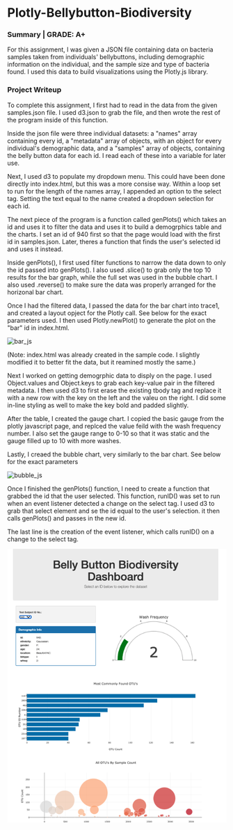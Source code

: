 # Plotly-Bellybutton-Biodiversity

### Summary | GRADE: A+

For this assignment, I was given a JSON file containing data on bacteria samples taken from individuals' bellybuttons, including demographic information on the individual, and the sample size and type of bacteria found. I used this data to build visualizations using the Plotly.js library.

### Project Writeup

To complete this assignment, I first had to read in the data from the given samples.json file. I used d3.json to grab the file, and then wrote the rest of the program inside of this function. 

Inside the json file were three individual datasets: a "names" array containing every id, a "metadata" array of objects, with an object for every individual's demographic data, and a "samples" array of objects, containing the belly button data for each id. I read each of these into a variable for later use. 

Next, I used d3 to populate my dropdown menu. This could have been done directly into index.html, but this was a more consise way. Within a loop set to run for the length of the names array, I appended an option to the select tag. Setting the text equal to the name created a dropdown selection for each id. 
  
The next piece of the program is a function called genPlots() which takes an id and uses it to filter the data and uses it to build a demogrphics table and the charts. I set an id of 940 first so that the page would load with the first id in samples.json. Later, theres a function that finds the user's selected id and uses it instead. 

Inside genPlots(), I first used filter functions to narrow the data down to only the id passed into genPlots(). I also used .slice() to grab only the top 10 results for the bar graph, while the full set was used in the bubble chart. I also used .reverse() to make sure the data was properly arranged for the horizonal bar chart. 

Once I had the filtered data, I passed the data for the bar chart into trace1, and created a layout opject for the Plotly call. See below for the exact parameters used. I then used Plotly.newPlot() to generate the plot on the "bar" id in index.html. 

![bar_js](https://github.com/tkadamson/hw12-plotly-bellybutton-biodiversity/blob/main/static/images/bar_js.png)

(Note: index.html was already created in the sample code. I slightly modified it to better fit the data, but it reamined mostly the same.)

Next I worked on getting demogrphic data to disply on the page. I used Object.values and Object.keys to grab each key-value pair in the filtered metadata. I then used d3 to first erase the existing tbody tag and replace it with a new row with the key on the left and the valeu on the right. I did some in-line styling as well to make the key bold and padded slightly. 
  
After the table, I created the gauge chart. I copied the basic gauge from the plotly javascript page, and replced the value feild with the wash frequency number. I also set the gauge range to 0-10 so that it was static and the gauge filled up to 10 with more washes. 

Lastly, I creaed the bubble chart, very similarly to the bar chart. See below for the exact parameters

![bubble_js](https://github.com/tkadamson/hw12-plotly-bellybutton-biodiversity/blob/main/static/images/bubble_js.png)

Once I finished the genPlots() function, I need to create a function that grabbed the id that the user selected. This function, runID() was set to run when an event listener detected a change on the select tag. I used d3 to grab that select element and se the id equal to the user's selection. it then calls genPlots() and passes in the new id. 
  
The last line is the creation of the event listener, which calls runID() on a change to the select tag.

![App](static/images/full_page.png)
